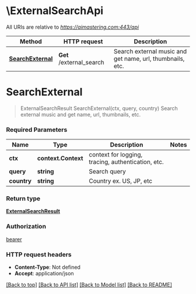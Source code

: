 # \ExternalSearchApi

All URIs are relative to *https://aimastering.com:443/api*

Method | HTTP request | Description
------------- | ------------- | -------------
[**SearchExternal**](ExternalSearchApi.md#SearchExternal) | **Get** /external_search | Search external music and get name, url, thumbnails, etc.


# **SearchExternal**
> ExternalSearchResult SearchExternal(ctx, query, country)
Search external music and get name, url, thumbnails, etc.

### Required Parameters

Name | Type | Description  | Notes
------------- | ------------- | ------------- | -------------
 **ctx** | **context.Context** | context for logging, tracing, authentication, etc.
  **query** | **string**| Search query | 
  **country** | **string**| Country ex. US, JP, etc | 

### Return type

[**ExternalSearchResult**](ExternalSearchResult.md)

### Authorization

[bearer](../README.md#bearer)

### HTTP request headers

 - **Content-Type**: Not defined
 - **Accept**: application/json

[[Back to top]](#) [[Back to API list]](../README.md#documentation-for-api-endpoints) [[Back to Model list]](../README.md#documentation-for-models) [[Back to README]](../README.md)

